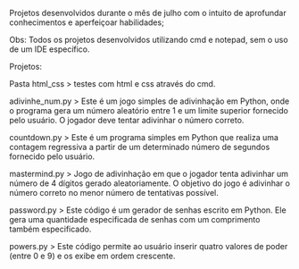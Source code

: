 Projetos desenvolvidos durante o mês de julho com o intuito de aprofundar conhecimentos e aperfeiçoar habilidades;

Obs: Todos os projetos desenvolvidos utilizando cmd e notepad, sem o uso de um IDE específico.

Projetos:

Pasta html_css > testes com html e css através do cmd.

adivinhe_num.py > Este é um jogo simples de adivinhação em Python, onde o programa gera um número aleatório entre 1 e um limite superior  fornecido pelo usuário. O jogador deve tentar adivinhar o número correto.

countdown.py > Este é um programa simples em Python que realiza uma contagem regressiva a partir de um determinado número de segundos fornecido pelo usuário.

mastermind.py > Jogo de adivinhação em que o jogador tenta adivinhar um número de 4 dígitos gerado aleatoriamente. O objetivo do jogo é adivinhar o número correto no menor número de tentativas possível.

password.py > Este código é um gerador de senhas escrito em Python. Ele gera uma quantidade especificada de senhas com um comprimento também especificado.

powers.py > Este código permite ao usuário inserir quatro valores de poder (entre 0 e 9) e os exibe em ordem crescente. 
